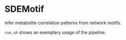 # SDEMotif

Infer metabolite correlation patterns from network motifs.

`run.sh` shows an exemplary usage of the pipeline.
